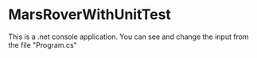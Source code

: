 # MarsRoverWithUnitTest
This is a .net console application. You can see and change the input from the file "Program.cs"
